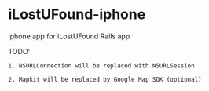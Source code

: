iLostUFound-iphone
==================

iphone app for iLostUFound Rails app

TODO:

	1. NSURLConnection will be replaced with NSURLSession

	2. Mapkit will be replaced by Google Map SDK (optional) 